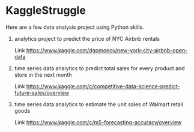 # KaggleStruggle
Here are a few data analysis project using Python skills. 

1. analytics project to predict the price of NYC Airbnb rentals

  	Link https://www.kaggle.com/dgomonov/new-york-city-airbnb-open-data

2. time series data analytics to predict total sales for every product and store in the next month

  	Link https://www.kaggle.com/c/competitive-data-science-predict-future-sales/overview

3. time series data analytics to estimate the unit sales of Walmart retail goods

  	Link https://www.kaggle.com/c/m5-forecasting-accuracy/overview

